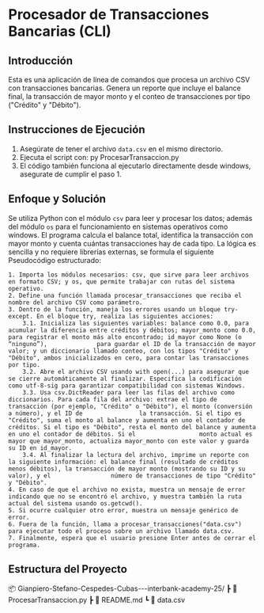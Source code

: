 # Procesador de Transacciones Bancarias (CLI)

## Introducción
Esta es una aplicación de línea de comandos que procesa un archivo CSV con transacciones bancarias. Genera un reporte que incluye el balance final, la transacción de mayor monto y el conteo de transacciones por tipo ("Crédito" y "Débito").

## Instrucciones de Ejecución
1. Asegúrate de tener el archivo `data.csv` en el mismo directorio.
2. Ejecuta el script con:
    py ProcesarTransaccion.py
3. El código también funciona al ejecutarlo directamente desde windows, asegurate de cumplir el paso 1.

## Enfoque y Solución
Se utiliza Python con el módulo `csv` para leer y procesar los datos; además del módulo `os` para el funcionamiento en sistemas operativos como windows. El programa calcula el balance total, identifica la transacción con mayor monto y cuenta cuántas transacciones hay de cada tipo. La lógica es sencilla y no requiere librerías externas, se formula el siguiente Pseudocódigo estructurado:
    
    1. Importa los módulos necesarios: csv, que sirve para leer archivos en formato CSV; y os, que permite trabajar con rutas del sistema operativo.
    2. Define una función llamada procesar_transacciones que reciba el nombre del archivo CSV como parámetro.
    3. Dentro de la función, maneja los errores usando un bloque try-except. En el bloque try, realiza las siguientes acciones:
        3.1. Inicializa las siguientes variables: balance como 0.0, para acumular la diferencia entre créditos y débitos; mayor_monto como 0.0, para registrar el monto más alto encontrado; id_mayor como None (o “ninguno”),              para guardar el ID de la transacción de mayor valor; y un diccionario llamado conteo, con los tipos "Crédito" y "Débito", ambos inicializados en cero, para contar las transacciones por tipo.
        3.2. Abre el archivo CSV usando with open(...) para asegurar que se cierre automáticamente al finalizar. Especifica la codificación como utf-8-sig para garantizar compatibilidad con sistemas Windows.
        3.3. Usa csv.DictReader para leer las filas del archivo como diccionarios. Para cada fila del archivo: extrae el tipo de transacción (por ejemplo, "Crédito" o "Débito"), el monto (conversión a número), y el ID de                la transacción. Si el tipo es "Crédito", suma el monto al balance y aumenta en uno el contador de créditos. Si el tipo es "Débito", resta el monto del balance y aumenta en uno el contador de débitos. Si el                  monto actual es mayor que mayor_monto, actualiza mayor_monto con este valor y guarda su ID en id_mayor.
        3.4. Al finalizar la lectura del archivo, imprime un reporte con la siguiente información: el balance final (resultado de créditos menos débitos), la transacción de mayor monto (mostrando su ID y su valor), y el                 número de transacciones de tipo "Crédito" y "Débito".
    4. En caso de que el archivo no exista, muestra un mensaje de error indicando que no se encontró el archivo, y muestra también la ruta actual del sistema usando os.getcwd().
    5. Si ocurre cualquier otro error, muestra un mensaje genérico de error.
    6. Fuera de la función, llama a procesar_transacciones("data.csv") para ejecutar todo el proceso sobre un archivo llamado data.csv.
    7. Finalmente, espera que el usuario presione Enter antes de cerrar el programa.

## Estructura del Proyecto
📦 Gianpiero-Stefano-Cespedes-Cubas---interbank-academy-25/
 ┣ 📄 ProcesarTransaccion.py
 ┣ 📄 README.md
 ┗ 📄 data.csv
